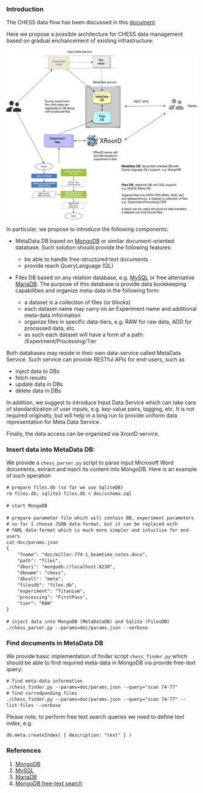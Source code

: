 ### Introduction
The CHESS data flow has been discussed in this
[document](https://paper.dropbox.com/doc/HEXRD-combined-far-field-and-near-field-data-flow--Af62eKuTFDYbcbx~6Ncl4YTWAg-V4SAqod7NW6BvV6kYyTy2).

Here we propose a possible architecture for CHESS data management
based on gradual enchancement of existing infrastructure:

![ChessDataManagement](doc/images/ChessDataManagement.png)

In particular, we propose to introduce the following components:
- MetaData DB based on [MongoDB](https://www.mongodb.com) or similar
document-oriented database. Such solution should provide the following
features:
  - be able to handle free-structured text documents
  - provide reach QueryLanguage (QL)

- Files DB based on any relation database, e.g. [MySQL](https://www.mysql.com)
or free alternative [MariaDB](https://mariadb.com). The purpose of this
database is provide data bookkeeping capabilities and organize
meta-data in the following form:
  - a dataset is a collection of files (or blocks)
  - each dataset name may carry on an Experiment name and additional
  meta-data information
  - organize files in specific data-tiers, e.g. RAW for raw data,
  AOD for processed data, etc.
  - as such each dataset will have a form of a path:
    /Experiment/Processing/Tier

Both databases may reside in their own data-service called MetaData Service.
Such service can provide RESTful APIs for end-users, such as
- inject data to DBs
- fetch results
- update data in DBs
- delete data in DBs

In addition, we suggest to introduce Input Data Service which can
take care of standardization of user inputs, e.g. key-value pairs, tagging,
etc. It is not required originally, but will help in a long run to
provide uniform data representation for Meta Data Service.

Finally, the data access can be organized via XrootD service.

### Insert data into MetaData DB:
We provide a `chess_parser.py` script to parse input Microsoft Word documents,
extract and inject its content into MongoDB. Here is an example
of such operation
```
# prepare files.db (so far we use SqliteDB)
rm files.db; sqlite3 files.db < doc/schema.sql

# start MongoDB

# prepare parameter file which will contain DB, experiment parameters
# so far I choose JSON data-format, but it can be replaced with
# YAML data-format which is much more simpler and intuitive for end-users
cat doc/params.json
{
    "fname": "doc/miller-774-1_beamtime_notes.docx",
    "path": "files",
    "dburi": "mongodb://localhost:8230",
    "dbname": "chess",
    "dbcoll": "meta",
    "filesdb": "files.db",
    "experiment": "Titanium",
    "processing": "FirstPass",
    "tier": "RAW"
}

# inject data into MongoDB (MetaDataDB) and Sqlite (FilesDB)
./chess_parser.py --params=doc/params.json --verbose
```

### Find documents in MetaData DB
We provide basic implementation of finder script `chess_finder.py`
which should be able to find required meta-data in MongoDB
via provide free-text query:
```
# find meta-data information
./chess_finder.py --params=doc/params.json --query="scan 74-77"
# find corredponding files
./chess_finder.py --params=doc/params.json --query="scan 74-77" --list-files --verbose
```

Please note, to perform free text search queries we need to define
text index, e.g.
```
db.meta.createIndex( { description: "text" } )
```

### References

1. [MongoDB](https://www.mongodb.com)
2. [MySQL](https://www.mysql.com)
3. [MariaDB](https://mariadb.com)
4. [MongoDB free-text search](https://docs.mongodb.com/manual/text-search/)

